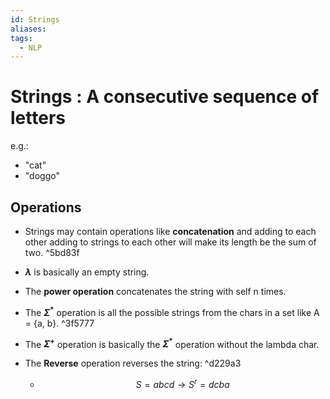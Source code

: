 ```yaml
---
id: Strings
aliases: 
tags:
  - NLP
---
```

# **Strings** : A consecutive sequence of letters

e.g.:
- "cat"
- "doggo"

## Operations

- Strings may contain operations like **concatenation** and adding to each other
adding to strings to each other will make its length be the sum of two.
 ^5bd83f
- **$\lambda$** is basically an empty string.

- The **power operation** concatenates the string with self n times.

- The **$\Sigma^*$** operation is all the possible strings from the chars in a set like A = {a, b}.
 ^3f5777
- The **$\Sigma^+$** operation is basically the **$\Sigma^*$** operation without the lambda char.
- The **Reverse** operation reverses the string: ^d229a3
	- $$S = abcd \rightarrow S^r=dcba$$